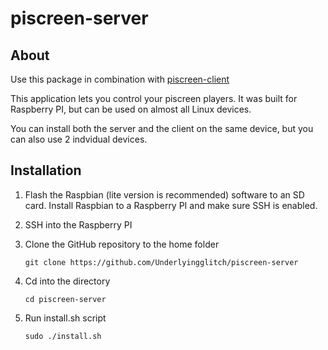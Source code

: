 # piscreen-server

## About
Use this package in combination with [piscreen-client](https://github.com/Underlyingglitch/piscreen-client)

This application lets you control your piscreen players. It was built for Raspberry PI, but can be used on almost all Linux devices.

You can install both the server and the client on the same device, but you can also use 2 indvidual devices.

## Installation
1. Flash the Raspbian (lite version is recommended) software to an SD card. Install Raspbian to a Raspberry PI and make sure SSH is enabled.

2. SSH into the Raspberry PI

3. Clone the GitHub repository to the home folder

   `git clone https://github.com/Underlyingglitch/piscreen-server`

4. Cd into the directory

   `cd piscreen-server`

5. Run install.sh script

   `sudo ./install.sh`
